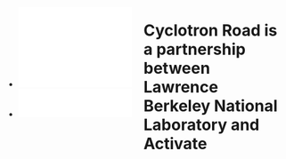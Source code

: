 <div markdown="1" class="columns partnership">

* ![Lawrence Berkeley National Laboratory](/img/Berkeley_Lab_Logo_white.png)
* ![Activate](/img/Activate_FullName_White.png)

# Cyclotron Road is a partnership between Lawrence Berkeley National Laboratory and Activate

</div>
